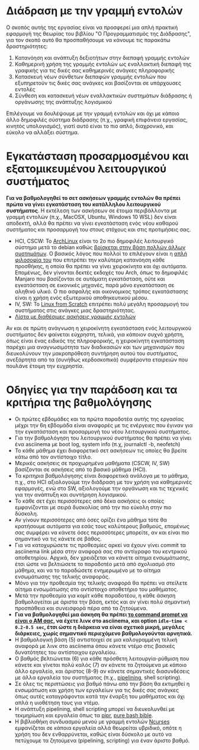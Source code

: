 # Διάδραση με την γραμμή εντολών

Ο σκοπός αυτής της εργασίας είναι να προσφερεί μια απλή πρακτική εφαρμογή της θεωρίας του βιβλίου "Ο Προγραμματισμός της Διάδρασης", για τον σκοπό αυτό θα προσπαθήσουμε να κάνουμε τις παρακάτω δραστηριότητες: 

1. Κατανόηση και ανάπτυξη δεξιοτήτων στην διεπαφή γραμμής εντολών
2. Καθημερινή χρήση της γραμμής εντολών ως εναλλακτική διεπαφή της γραφικής για τις δικές σας καθημερινές ανάγκες πληροφορικής
3. Κατασκευή νέων σύνθετων διεπαφών γραμμής εντολών που εξυπηρετούν τις δικές σας ανάγκες και βασίζονται σε υπάρχουσες εντολές
4. Σύνθεση και κατασκευή νέων εναλλακτικών συστημάτων διάδρασης ή οργάνωσης της ανάπτυξης λογισμικού

Επιλέγουμε να δουλέψουμε με την γραμμή εντολών και όχι με κάποιο άλλο δημοφιλές σύστημα διάδρασης (π.χ., γραφική επιφάνεια εργασίας, κινητός υπολογισμός), γιατί αυτό είναι το πιο απλό, διαχρονικό, και εύκολο να αλλάξει σύστημα.

# Εγκατάσταση προσαρμοσμένου και εξατομικευμένου λειτουργικού συστήματος

**Για να βαθμολογηθεί το σετ ασκήσεων γραμμής εντολών θα πρέπει πρώτα να γίνει εγκατάσταση του κατάλληλου λειτουργικού συστήματος**. Η εκτέλεση των ασκήσεων σε έτοιμα περιβάλλοντα με γραμμή εντολών (π.χ., MacOSX, Ubuntu, Windows 10 WSL) δεν είναι αποδεκτή, αλλά θα πρέπει να γίνει εγκατάσταση ενός νέου καθαρού συστήματος και προσαρμογή του στους στόχους και στις προτιμήσεις σας. 

* HCI, CSCW: Το [ArchLinux](https://wiki.archlinux.org/title/Installation_guide) είναι το 2ο πιο δημοφιλές λειτουργικό σύστημα μετά το debian καθώς [βρίσκεται στην βάση πολλών άλλων συστημάτων](https://distrowatch.com). Ο βασικός λόγος που πολλοί το επιλέγουν είναι η [απλή φιλοσοφία του](https://wiki.archlinux.org/title/Arch_Linux#Principles) που επιτρέπει την καλύτερη κατανόηση κάθε προσθήκης, η οποία θα πρέπει να γίνει χειροκίνητα και όχι  αυτόματα. Επομένως, δεν γίνονται δεκτές εκδοχές του Arch, όπως το δημοφιλές Manjaro που βασίζονται σε αυτόματη εγκατάσταση, ούτε και εγκατάσταση σε εικονικές μηχανές, παρά μόνο εγκατάσταση σε αληθινό υλικό. Ο πιο ασφαλής και οικονομικος τρόπος εγκατάστασης είναι η χρήση ενός εξωτερικού αποθηκευτικού μέσου.
* IV, SW: Το [Linux from Scratch](https://www.linuxfromscratch.org/lfs/view/11.0/) επιτρέπει πολύ μεγάλη προσαρμογή του συστήματος στις ανάγκες μιας δραστηριότητας. 
* [Λίστα με διαθέσιμες ασκήσεις γραμμής εντολών](https://github.com/epidrome/dokey)

Αν και σε πρώτη ανάγνωση η χειροκίνητη εγκατάσταση ενός λειτουργικού συστήματος δεν φαίνεται εύχρηστη, τελικά, για κάποιον συχνό χρήστη, όπως είναι ένας ειδικός της πληροφορικής, η χειροκίνητη εγκατάσταση παρέχει μια αναγνωσιμότητα των διαδικασιών και των μηχανισμών που διευκολύνουν την μακροπρόθεση συντήρηση αυτού του συστήματος, ανεξάρτητα από τα (συνήθως κερδοσκοπικά) συμφέροντα εταιρειών που πουλάνε έτοιμη την ευχρηστία.

# Οδηγίες για την παράδοση και τα κριτήρια της βαθμολόγησης

* Οι πρώτες εβδομάδες και τα πρώτα παραδοτέα αυτής της εργασίας μέχρι την 6η εβδομάδα είναι αναφορές με τις ενέργειες που έγιναν για την εγκατάσταση και προσαρμογή του νέου λειτουργικού συστήματος.
* Για την βαθμολόγηση του λειτουργικού συστήματος θα πρέπει να γίνει ένα  asciinema με boot log, system info (π.χ, journalctl -b, neofetch)
* Το κάθε μάθημα έχει διαφορετικό σετ ασκήσεων τις οποίες θα βρείτε κάτω από τον αντίστοιχο τίτλο.
* Μερικές ασκήσεις σε προχωρημένα μαθήματα (CSCW, IV, SW) βασίζονται σε ασκήσεις από τo βασικό μάθημα (HCI).
* Τα κριτηρια βαθμολόγησης είναι διαφορετικά ανάλογα με το μάθημα, π.χ., στο HCI αξιολογούμε την διάδραση με τον χρήση για καθημερινές εφαρμογές, ενώ στο SW, αξιολογούμε την οργάνωση και τις τεχνικές για την ανάπτυξη και συντήρηση λογισμικού.
* Το κάθε σετ έχει περισσότερες από δέκα ασκήσεις οι οποίες εμφανίζονται με σειρά δυσκολίας από την πιο εύκολη στην πιο δύσκολη.
* Αν γίνουν περισσότερες από όσες ορίζει ένα μάθημα τότε θα κρατήσουμε αυτόματα για εσάς τους καλύτερους βαθμούς, επομένως σας συμφέρει να κάνετε όσες περισσότερες μπορείτε, αν και είναι πιο σημαντικό να τις κάνετε σε βάθος.
* Για να κατοχυρώσετε τις προθεσμίες αρκεί να έχουν γίνει commit τα asciinema link μέσα στην αναφορά σας στο αντίγραφο του κεντρικού αποθετηρίου. Αρχικά, δεν χρειάζεται να κάνετε αίτημα ενσωμάτωσης, έτσι ώστε να βελτιώσετε το παραδοτέο μετά από σχολιασμό στο μάθημα, και να το παραδώσετε ενημερωμένο με το αίτημα ενσωμάτωσης της τελικής αναφοράς.
* Μόνο για την προθεσμία της τελικής αναφορά θα πρέπει να στείλετε αίτημα ενσωμάτωσης στο αντίστοιχο αποθετήριο του μαθήματος.
* Μετά την προθεσμία για κομίτ κάθε παραδοτέου, η κάθε άσκηση βαθμολογείται με άριστα την βάση, εκτός και αν γίνει πολύ σημαντική προσπάθεια και συνεισφορά πέρα από τα ζητούμενα.
* **Για να βαθμολογηθεί μια άσκηση θα πρέπει [το command prompt να είναι ο ΑΜ σας](https://unix.stackexchange.com/questions/35777/how-to-change-the-prompt-in-linux), να έχετε λινκ στο asciinema, και option `idle-time < 0.2-0.5 sec`, έτσι ώστε η διάρκεια να είναι σχετικά μικρή, μεγάλες διάρκειες, χωρίς σημαντικό περιεχόμενο βαθμολογούνται αρνητικά.** 
* Η βαθμολογική βάση (5) αντιστοιχεί σε μια καλογραμμένη τελική αναφορά με λινκ στο asciinema όπου κάνετε ντέμο στις βασικές δυνατότητες του αντίστοιχου εργαλείου. 
* Ο βαθμός βελτιώνεται (6) για κάθε πρόσθετη λειτουργία-ρύθμιση που κάνετε και γίνεται πολύ καλός (7) αν κάνετε τα ζητούμενα με κάποιο άλλο εργαλείο, και άριστος (8-9) αν κάνετε σημαντικές διασυνδέσεις με άλλα εργαλεία του συστήματος (π.χ., [pipelining](https://youtu.be/tc4ROCJYbm0?t=296), shell scripting). 
* Σε όλες τις περιπτώσεις για βαθμό πάνω από την βάση θα εκτιμηθεί η ενσωμάτωση και χρήση των εργαλείων για τις δικές σας ανάγκες όπως αυτές καταγράφονται κατά την έναρξη του μαθήματος και όχι απλά η υιοθέτηση τους για ντέμο.
* Η ανάπτυξη pipelining, shell scripting μπορεί να διευκολυνθεί με τεκμηρίωση και εργαλεία όπως τα [pipr](https://github.com/elkowar/pipr), [pure bash bible](https://github.com/dylanaraps/pure-bash-bible).
* H βιβλιοθήκη συνδυασμού μενού με γραμμή εντολών [Ncurses](https://en.wikipedia.org/wiki/Ncurses) εμφανίζεται σε κάποια εργαλεία αλλά θεωρείται υβριδικό, οπότε η χρήση του δεν ενθαρρύνεται, καθώς είναι δύσκολο με αυτό να πετύχουμε τα ζητούμενα (pipelining, scripting) για έναν άριστο βαθμό.

